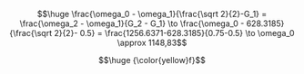 $$\huge \frac{\omega_0 - \omega_1}{\frac{\sqrt 2}{2}-G_1} = \frac{\omega_2 - \omega_1}{G_2 - G_1} \to \frac{\omega_0 - 628.3185}{\frac{\sqrt 2}{2}- 0.5} = \frac{1256.6371-628.3185}{0.75-0.5} \to \omega_0 \approx 1148,83$$


$$\huge {\color{yellow}f}$$

